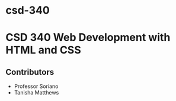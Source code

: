 # csd-340
<h1>CSD 340 Web Development with HTML and CSS</h1>
<h2> Contributors</h2>
<ul>
  <li>Professor Soriano</li>
  <li> Tanisha Matthews</li>
